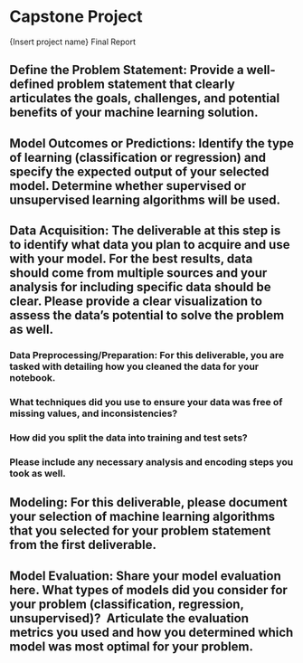 # Capstone Project
{Insert project name} Final Report
## Define the Problem Statement: Provide a well-defined problem statement that clearly articulates the goals, challenges, and potential benefits of your machine learning solution.

## Model Outcomes or Predictions: Identify the type of learning (classification or regression) and specify the expected output of your selected model. Determine whether supervised or unsupervised learning algorithms will be used.

## Data Acquisition: The deliverable at this step is to identify what data you plan to acquire and use with your model. For the best results, data should come from multiple sources and your analysis for including specific data should be clear. Please provide a clear visualization to assess the data’s potential to solve the problem as well.

### Data Preprocessing/Preparation: For this deliverable, you are tasked with detailing how you cleaned the data for your notebook. 
### What techniques did you use to ensure your data was free of missing values, and inconsistencies? 
### How did you split the data into training and test sets?
### Please include any necessary analysis and encoding steps you took as well.

## Modeling: For this deliverable, please document your selection of machine learning algorithms that you selected for your problem statement from the first deliverable.

## Model Evaluation: Share your model evaluation here. What types of models did you consider for your problem (classification, regression, unsupervised)?  Articulate the evaluation metrics you used and how you determined which model was most optimal for your problem.